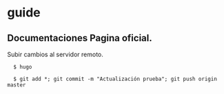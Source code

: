 # guide
## Documentaciones Pagina oficial.

Subir cambios al servidor remoto.

```
  $ hugo
  
  $ git add *; git commit -m "Actualización prueba"; git push origin master
```
